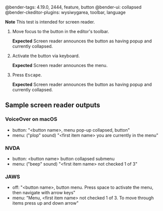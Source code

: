 @bender-tags: 4.19.0, 2444, feature, button
@bender-ui: collapsed
@bender-ckeditor-plugins: wysiwygarea, toolbar, language

**Note** This test is intended for screen reader.

1. Move focus to the button in the editor's toolbar.

	**Expected** Screen reader announces the button as having popup and currently collapsed.
1. Activate the button via keyboard.

	**Expected** Screen reader announces the menu.
1. Press <kbd>Escape</kbd>.

	**Expected** Screen reader announces the button as having popup and currently collapsed.

## Sample screen reader outputs

### VoiceOver on macOS

* button: "&lt;button name&gt;, menu pop-up collapsed, button"
* menu: ("plop" sound) "&lt;first item name&gt; you are currently in the menu"

### NVDA

* button: &lt;button name&gt; button collapsed submenu
* menu: ("beep" sound) "&lt;first item name&gt; not checked 1 of 3"

### JAWS

* off: "&lt;button name&gt;, button menu. Press space to activate the menu, then navigate with arrow keys"
* menu: "Menu, &lt;first item name&gt; not checked 1 of 3. To move through items press up and down arrow"
